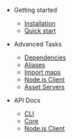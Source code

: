 <!-- docs/_sidebar.md -->

-   Getting started

    -   [Installation](installation.md)
    -   [Quick start](quickstart.md)

-   Advanced Tasks

    -   [Dependencies](dependencies.md)
    -   [Aliases](aliases.md)
    -   [Import maps](import-maps.md)
    -   [Node.js Client](node-client.md)
    -   [Asset Servers](asset-servers.md)

-   API Docs

    -   [CLI](api-cli.md)
    -   [Core](api-core.md)
    -   [Node.js Client](api-node-client.md)
